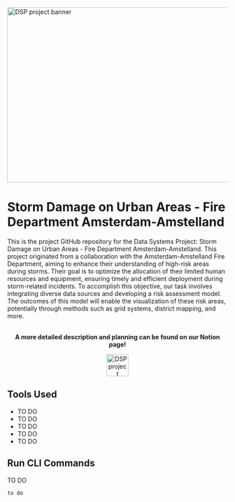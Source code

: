 <img src="https://images.unsplash.com/photo-1624692630016-78ac2e23f6f0?ixlib=rb-4.0.3&q=85&fm=jpg&crop=entropy&cs=srgb&w=3600" alt="DSP project banner" title="Storm Damage on Urban Areas - Fire Department Amsterdam-Amstelland" width="1600" height="400" style="object-fit: contain" />

# Storm Damage on Urban Areas - Fire Department Amsterdam-Amstelland

This is the project GitHub repository for the Data Systems Project: Storm Damage on Urban Areas - Fire Department Amsterdam-Amstelland.
This project originated from a collaboration with the Amsterdam-Amstelland Fire Department, aiming to enhance their understanding of high-risk areas during storms. Their goal is to optimize the allocation of their limited human resources and equipment, ensuring timely and efficient deployment during storm-related incidents. To accomplish this objective, our task involves integrating diverse data sources and developing a risk assessment model. The outcomes of this model will enable the visualization of these risk areas, potentially through methods such as grid systems, district mapping, and more.
<br/><br/>

<div style="text-align:center">
<p><strong>A more detailed description and planning can be found on our Notion page!</strong></p>
<a href="https://www.notion.so/Storm-Damage-on-Urban-Areas-Fire-Department-Amsterdam-Amstelland-d1496da5dfee4811b19711fb884cc01f?pvs=4"><img src="https://upload.wikimedia.org/wikipedia/commons/thumb/e/e9/Notion-logo.svg/1024px-Notion-logo.svg.png" alt="DSP project banner" title="Storm Damage on Urban Areas - Fire Department Amsterdam-Amstelland" width="50" height="50" style="flex " /></a></div>

## Tools Used

- TO DO
- TO DO
- TO DO
- TO DO
- TO DO

## Run CLI Commands

TO DO

`to do`
